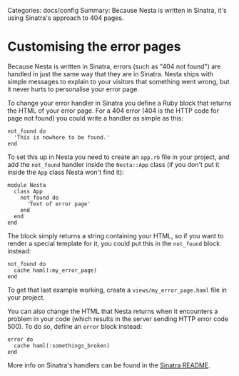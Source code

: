 Categories: docs/config
Summary: Because Nesta is written in Sinatra, it's using Sinatra's approach to 404 pages.

# Customising the error pages

Because Nesta is written in Sinatra, errors (such as "404 not found")
are handled in just the same way that they are in Sinatra. Nesta ships
with simple messages to explain to your visitors that something went
wrong, but it never hurts to personalise your error page.

To change your error handler in Sinatra you define a Ruby block that
returns the HTML of your error page. For a 404 error (404 is the HTTP
code for page not found) you could write a handler as simple as this:

    not_found do
      'This is nowhere to be found.'
    end

To set this up in Nesta you need to create an `app.rb` file in your
project, and add the `not_found` handler inside the `Nesta::App` class
(if you don't put it inside the `App` class Nesta won't find it):

    module Nesta
      class App
        not_found do
          'Text of error page'
        end
      end
    end

The block simply returns a string containing your HTML, so if you want
to render a special template for it, you could put this in the
`not_found` block instead:

    not_found do
      cache haml(:my_error_page)
    end

To get that last example working, create a `views/my_error_page.haml`
file in your project.

You can also change the HTML that Nesta returns when it encounters a
problem in your code (which results in the server sending HTTP error
code 500). To do so, define an `error` block instead:

    error do
      cache haml(:somethings_broken)
    end

More info on Sinatra's handlers can be found in the [Sinatra README][].

[Sinatra README]: http://www.sinatrarb.com/intro#Error%20Handling
